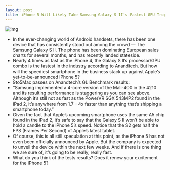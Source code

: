 ```yaml
---
layout: post
title: iPhone 5 Will Likely Take Samsung Galaxy S II's Fastest GPU Trophy
---
```

![img](http://media.idownloadblog.com/wp-content/uploads/2011/09/anandtech-gl-benchmark.png)
* In the ever-changing world of Android handsets, there has been one device that has consistently stood out among the crowd — The Samsung Galaxy S II. The phone has been dominating European sales charts for several months, and has recently landed stateside.
* Nearly 4 times as fast as the iPhone 4, the Galaxy S II’s processor/GPU combo is the fastest in the industry according to Anandtech. But how will the speediest smartphone in the business stack up against Apple’s yet-to-be-announced iPhone 5?
* 9to5Mac passes on Anandtech’s GL Benchmark results:
* “Samsung implemented a 4-core version of the Mali-400 in the 4210 and its resulting performance is staggering as you can see above. Although it’s still not as fast as the PowerVR SGX 543MP2 found in the iPad 2, it’s anywhere from 1.7 – 4x faster than anything that’s shipping a smartphone today.”
* Given the fact that Apple’s upcoming smartphone uses the same A5 chip found in the iPad 2, it’s safe to say that the Galaxy S II won’t be able to hold a candle to the iPhone 5’s speed. Notice that the S2 gets half the FPS (Frames Per Second) of Apple’s latest tablet.
* Of course, this is all still speculation at this point, as the iPhone 5 has not even been officially announced by Apple. But the company is expected to unveil the device within the next few weeks. And if there is one thing we are sure of, it’s going to be really, really fast.
* What do you think of the tests results? Does it renew your excitement for the iPhone 5?

